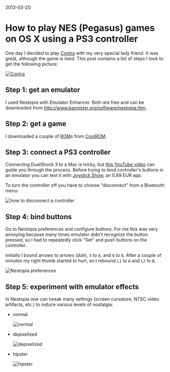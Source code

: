 2013-03-20

How to play NES (Pegasus) games on OS X using a PS3 controller
==============================================================

One day I decided to play [Contra][] with my very special lady friend.
It was great, although the game is *hard*.  This post contains a list of
steps I took to get the following picture:

[![Contra](/thumbnails/pegasus/contra-instagram.jpg)](/assets/pegasus/contra-instagram.jpg)

  [Contra]: http://en.wikipedia.org/wiki/Contra_(video_game)


Step 1: get an emulator
-----------------------

I used Nestopia with Emulator Enhancer.  Both are free and can be downloaded
from <http://www.bannister.org/software/nestopia.htm>.


Step 2: get a game
------------------

I downloaded a couple of [ROM][]s from [CoolROM][].

  [ROM]: http://en.wikipedia.org/wiki/ROM_image
  [CoolROM]: http://coolrom.com/roms/nes/


Step 3: connect a PS3 controller
--------------------------------

Connecting DualShock 3 to a Mac is tricky, but [this YouTube video][yt] can
guide you through the process.  Before trying to bind controller's buttons
in an emulator you can test it with [Joystick Show][], an 0.89 EUR app.

To turn the controller off you have to choose "disconnect" from
a Bluetooth menu:

![how to disconnect a controller](/assets/pegasus/disconnect-controller.png)

  [yt]: http://www.youtube.com/watch?v=IlR_HxeOQpI
  [Joystick Show]: https://itunes.apple.com/pl/app/joystick-show/id515886877?mt=12


Step 4: bind buttons
--------------------

Go to Nestopia preferences and configure buttons.  For me this was very
annoying because many times emulator didn't recognize the button pressed,
so I had to repeatedly click "Set" and push buttons on the controller.

Initially I bound arrows to arrows (duh), `X` to `A`, and `O` to `B`.
After a couple of minutes my right thumb started to hurt, so I rebound
`L1` to `A` and `L2` to `B`.

![Nestopia preferences](/assets/pegasus/nestopia-preferences.png)


Step 5: experiment with emulator effects
----------------------------------------

In Nestopia one can tweak many settings (screen curvature, NTSC video
artifacts, etc.) to induce various levels of nostalgia:

- normal

  ![normal](/assets/pegasus/contra-normal.png)

- depixelized

  ![depixelized](/assets/pegasus/contra-depixelized.png)

- hipster

  ![hipster](/assets/pegasus/contra-hipster.png)

